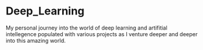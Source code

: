 # Deep_Learning
My personal journey into the world of deep learning and artifitial intellegence populated with various projects as I venture deeper and deeper into this amazing world. 
